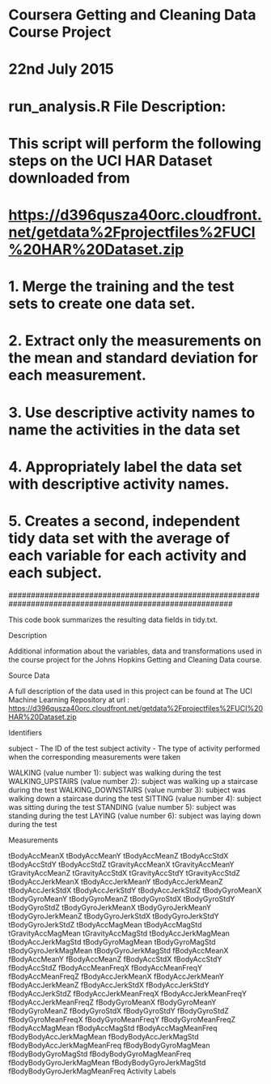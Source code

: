 

# Coursera Getting and Cleaning Data Course Project

# 22nd July 2015

# run_analysis.R File Description:

# This script will perform the following steps on the UCI HAR Dataset downloaded from 
# https://d396qusza40orc.cloudfront.net/getdata%2Fprojectfiles%2FUCI%20HAR%20Dataset.zip 
# 1. Merge the training and the test sets to create one data set.
# 2. Extract only the measurements on the mean and standard deviation for each measurement. 
# 3. Use descriptive activity names to name the activities in the data set
# 4. Appropriately label the data set with descriptive activity names. 
# 5. Creates a second, independent tidy data set with the average of each variable for each activity and each subject. 

##########################################################################################################


This code book summarizes the resulting data fields in tidy.txt.

Description

Additional information about the variables, data and transformations used in the course project for the Johns Hopkins Getting and Cleaning Data course.

Source Data

A full description of the data used in this project can be found at The UCI Machine Learning Repository
at url : https://d396qusza40orc.cloudfront.net/getdata%2Fprojectfiles%2FUCI%20HAR%20Dataset.zip

Identifiers

subject - The ID of the test subject
activity - The type of activity performed when the corresponding measurements were taken

WALKING (value number 1): subject was walking during the test
WALKING_UPSTAIRS (value number 2): subject was walking up a staircase during the test
WALKING_DOWNSTAIRS (value number 3): subject was walking down a staircase during the test
SITTING (value number 4): subject was sitting during the test
STANDING (value  number 5): subject was standing during the test
LAYING (value number 6): subject was laying down during the test



Measurements

tBodyAccMeanX
tBodyAccMeanY
tBodyAccMeanZ
tBodyAccStdX
tBodyAccStdY
tBodyAccStdZ
tGravityAccMeanX
tGravityAccMeanY
tGravityAccMeanZ
tGravityAccStdX
tGravityAccStdY
tGravityAccStdZ
tBodyAccJerkMeanX
tBodyAccJerkMeanY
tBodyAccJerkMeanZ
tBodyAccJerkStdX
tBodyAccJerkStdY
tBodyAccJerkStdZ
tBodyGyroMeanX
tBodyGyroMeanY
tBodyGyroMeanZ
tBodyGyroStdX
tBodyGyroStdY
tBodyGyroStdZ
tBodyGyroJerkMeanX
tBodyGyroJerkMeanY
tBodyGyroJerkMeanZ
tBodyGyroJerkStdX
tBodyGyroJerkStdY
tBodyGyroJerkStdZ
tBodyAccMagMean
tBodyAccMagStd
tGravityAccMagMean
tGravityAccMagStd
tBodyAccJerkMagMean
tBodyAccJerkMagStd
tBodyGyroMagMean
tBodyGyroMagStd
tBodyGyroJerkMagMean
tBodyGyroJerkMagStd
fBodyAccMeanX
fBodyAccMeanY
fBodyAccMeanZ
fBodyAccStdX
fBodyAccStdY
fBodyAccStdZ
fBodyAccMeanFreqX
fBodyAccMeanFreqY
fBodyAccMeanFreqZ
fBodyAccJerkMeanX
fBodyAccJerkMeanY
fBodyAccJerkMeanZ
fBodyAccJerkStdX
fBodyAccJerkStdY
fBodyAccJerkStdZ
fBodyAccJerkMeanFreqX
fBodyAccJerkMeanFreqY
fBodyAccJerkMeanFreqZ
fBodyGyroMeanX
fBodyGyroMeanY
fBodyGyroMeanZ
fBodyGyroStdX
fBodyGyroStdY
fBodyGyroStdZ
fBodyGyroMeanFreqX
fBodyGyroMeanFreqY
fBodyGyroMeanFreqZ
fBodyAccMagMean
fBodyAccMagStd
fBodyAccMagMeanFreq
fBodyBodyAccJerkMagMean
fBodyBodyAccJerkMagStd
fBodyBodyAccJerkMagMeanFreq
fBodyBodyGyroMagMean
fBodyBodyGyroMagStd
fBodyBodyGyroMagMeanFreq
fBodyBodyGyroJerkMagMean
fBodyBodyGyroJerkMagStd
fBodyBodyGyroJerkMagMeanFreq
Activity Labels



